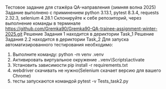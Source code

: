 Тестовое задание для стажёра QA-направления (зимняя волна 2025)
Задание выполнено с приминением python 3.13.1, pytest 8.3.4, requests 2.32.3, selenium 4.28.1
Склонируйте к себе репозиторий, через выполнение команды в терминале
https://github.com/Gremka90/Gremka90-QA-trainee-assignment-winter-2025.git
Решение Задания 1 находится в дериктории Task_1
Решение Задания 2.2 находится в дериктории Task_2
Для запуска автоматизированного тестирования необходимо:
1. Выполните команду: python -m venv .venv
2. Активировать виртуальное окружение .\.venv\Scripts\activate
3. Установить зависимости pip install -r requirements.txt
4. webdriver скачивать не нужно(Selenium скачает версию для вашего Chrome)
5. тесты запускаются командой pytest -v Tests_task2.py

